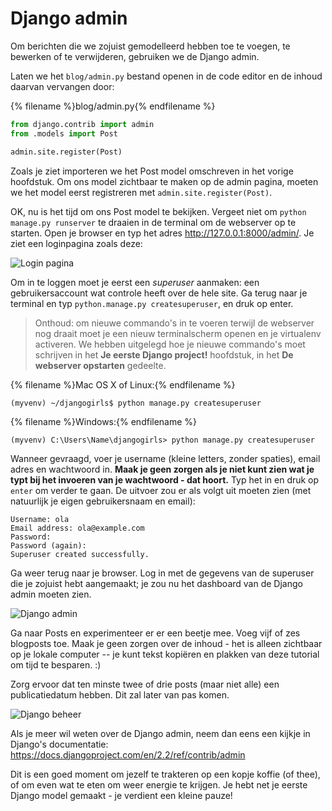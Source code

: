 # Django admin

Om berichten die we zojuist gemodelleerd hebben toe te voegen, te bewerken of te verwijderen, gebruiken we de Django admin.

Laten we het `blog/admin.py` bestand openen in de code editor en de inhoud daarvan vervangen door:

{% filename %}blog/admin.py{% endfilename %}

```python
from django.contrib import admin
from .models import Post

admin.site.register(Post)
```

Zoals je ziet importeren we het Post model omschreven in het vorige hoofdstuk. Om ons model zichtbaar te maken op de admin pagina, moeten we het model eerst registreren met `admin.site.register(Post)`.

OK, nu is het tijd om ons Post model te bekijken. Vergeet niet om `python manage.py runserver` te draaien in de terminal om de webserver op te starten. Open je browser en typ het adres http://127.0.0.1:8000/admin/. Je ziet een loginpagina zoals deze:

![Login pagina](images/login_page2.png)

Om in te loggen moet je eerst een *superuser* aanmaken: een gebruikersaccount wat controle heeft over de hele site. Ga terug naar je terminal en typ `python.manage.py createsuperuser`, en druk op enter.

> Onthoud: om nieuwe commando's in te voeren terwijl de webserver nog draait moet je een nieuw terminalscherm openen en je virtualenv activeren. We hebben uitgelegd hoe je nieuwe commando's moet schrijven in het **Je eerste Django project!** hoofdstuk, in het **De webserver opstarten** gedeelte.

{% filename %}Mac OS X of Linux:{% endfilename %}

    (myvenv) ~/djangogirls$ python manage.py createsuperuser
    

{% filename %}Windows:{% endfilename %}

    (myvenv) C:\Users\Name\djangogirls> python manage.py createsuperuser
    

Wanneer gevraagd, voer je username (kleine letters, zonder spaties), email adres en wachtwoord in. **Maak je geen zorgen als je niet kunt zien wat je typt bij het invoeren van je wachtwoord - dat hoort.** Typ het in en druk op `enter` om verder te gaan. De uitvoer zou er als volgt uit moeten zien (met natuurlijk je eigen gebruikersnaam en email):

    Username: ola
    Email address: ola@example.com
    Password:
    Password (again):
    Superuser created successfully.
    

Ga weer terug naar je browser. Log in met de gegevens van de superuser die je zojuist hebt aangemaakt; je zou nu het dashboard van de Django admin moeten zien.

![Django admin](images/django_admin3.png)

Ga naar Posts en experimenteer er er een beetje mee. Voeg vijf of zes blogposts toe. Maak je geen zorgen over de inhoud - het is alleen zichtbaar op je lokale computer -- je kunt tekst kopiëren en plakken van deze tutorial om tijd te besparen. :)

Zorg ervoor dat ten minste twee of drie posts (maar niet alle) een publicatiedatum hebben. Dit zal later van pas komen.

![Django beheer](images/edit_post3.png)

Als je meer wil weten over de Django admin, neem dan eens een kijkje in Django's documentatie: https://docs.djangoproject.com/en/2.2/ref/contrib/admin

Dit is een goed moment om jezelf te trakteren op een kopje koffie (of thee), of om even wat te eten om weer energie te krijgen. Je hebt net je eerste Django model gemaakt - je verdient een kleine pauze!